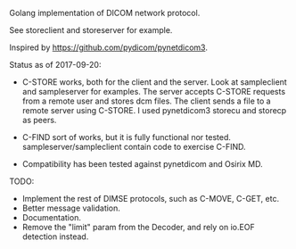 Golang implementation of DICOM network protocol.

See storeclient and storeserver for example.

Inspired by https://github.com/pydicom/pynetdicom3.

Status as of 2017-09-20:

- C-STORE works, both for the client and the server. Look at sampleclient and
  sampleserver for examples.  The server accepts C-STORE requests from a remote
  user and stores dcm files.  The client sends a file to a remote server using
  C-STORE.  I used pynetdicom3 storecu and storecp as peers.

- C-FIND sort of works, but it is fully functional nor
  tested. sampleserver/sampleclient contain code to exercise C-FIND.

- Compatibility has been tested against pynetdicom and Osirix MD.

TODO:

- Implement the rest of DIMSE protocols, such as C-MOVE, C-GET, etc.
- Better message validation.
- Documentation.
- Remove the "limit" param from the Decoder, and rely on io.EOF detection instead.
